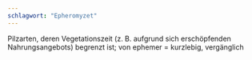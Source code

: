 ```yaml
---
schlagwort: "Epheromyzet"
---
```

Pilzarten, deren Vegetationszeit (z. B. aufgrund sich erschöpfenden Nahrungsangebots) begrenzt ist; von ephemer = kurzlebig, vergänglich

